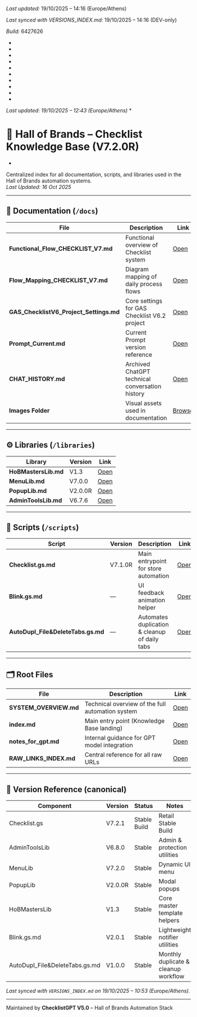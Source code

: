 *Last updated:* 19/10/2025 – 14:16 (Europe/Athens)

*Last synced with VERSIONS_INDEX.md:* 19/10/2025 – 14:16 (DEV-only)

*Build:* 6427626



*



*



*



*



*



*



*

*
*
*
*Last updated: 19/10/2025 – 12:43 (Europe/Athens)*
*

# 🧠 Hall of Brands – Checklist Knowledge Base (V7.2.0R)
*
Centralized index for all documentation, scripts, and libraries used in the Hall of Brands automation systems.  
_Last Updated: 16 Oct 2025_

---

## 📁 Documentation (`/docs`)
| File | Description | Link |
|------|--------------|------|
| **Functional_Flow_CHECKLIST_V7.md** | Functional overview of Checklist system | [Open](https://github.com/2mrowman/hob-kb-archives-72A1/blob/main/docs/Functional_Flow_CHECKLIST_V7.md) |
| **Flow_Mapping_CHECKLIST_V7.md** | Diagram mapping of daily process flows | [Open](https://github.com/2mrowman/hob-kb-archives-72A1/blob/main/docs/Flow_Mapping_CHECKLIST_V7.md) |
| **GAS_ChecklistV6_Project_Settings.md** | Core settings for GAS Checklist V6.2 project | [Open](https://github.com/2mrowman/hob-kb-archives-72A1/blob/main/docs/GAS_ChecklistV6_Project_Settings.md) |
| **Prompt_Current.md** | Current Prompt version reference | [Open](https://github.com/2mrowman/hob-kb-archives-72A1/blob/main/docs/Prompt_Current.md) |
| **CHAT_HISTORY.md** | Archived ChatGPT technical conversation history | [Open](https://github.com/2mrowman/hob-kb-archives-72A1/blob/main/docs/CHAT_HISTORY.md) |
| **Images Folder** | Visual assets used in documentation | [Browse](https://github.com/2mrowman/hob-kb-archives-72A1/tree/main/docs/Images) |

---

## ⚙️ Libraries (`/libraries`)
| Library | Version | Link |
|----------|----------|------|
| **HoBMastersLib.md** | V1.3 | [Open](https://github.com/2mrowman/hob-kb-archives-72A1/blob/main/libraries/HoBMastersLib.md) |
| **MenuLib.md** | V7.0.0 | [Open](https://github.com/2mrowman/hob-kb-archives-72A1/blob/main/libraries/MenuLib.md) |
| **PopupLib.md** | V2.0.0R | [Open](https://github.com/2mrowman/hob-kb-archives-72A1/blob/main/libraries/PopupLib.md) |
| **AdminToolsLib.md** | V6.7.6 | [Open](https://github.com/2mrowman/hob-kb-archives-72A1/blob/main/libraries/AdminToolsLib.md) |

---

## 🧩 Scripts (`/scripts`)
| Script | Version | Description | Link |
|---------|----------|-------------|------|
| **Checklist.gs.md** | V7.1.0R | Main entrypoint for store automation | [Open](https://github.com/2mrowman/hob-kb-archives-72A1/blob/main/scripts/Checklist.gs.md) |
| **Blink.gs.md** | — | UI feedback animation helper | [Open](https://github.com/2mrowman/hob-kb-archives-72A1/blob/main/scripts/Blink.gs.md) |
| **AutoDupl_File&DeleteTabs.gs.md** | — | Automates duplication & cleanup of daily tabs | [Open](https://github.com/2mrowman/hob-kb-archives-72A1/blob/main/scripts/AutoDupl_File&DeleteTabs.gs.md) |

---

## 🗂 Root Files
| File | Description | Link |
|------|--------------|------|
| **SYSTEM_OVERVIEW.md** | Technical overview of the full automation system | [Open](https://github.com/2mrowman/hob-kb-archives-72A1/blob/main/SYSTEM_OVERVIEW.md) |
| **index.md** | Main entry point (Knowledge Base landing) | [Open](https://github.com/2mrowman/hob-kb-archives-72A1/blob/main/index.md) |
| **notes_for_gpt.md** | Internal guidance for GPT model integration | [Open](https://github.com/2mrowman/hob-kb-archives-72A1/blob/main/notes_for_gpt.md) |
| **RAW_LINKS_INDEX.md** | Central reference for all raw URLs | [Open](https://github.com/2mrowman/hob-kb-archives-72A1/blob/main/RAW_LINKS_INDEX.md) |

---

## 🔐 Version Reference (canonical)

| Component                      | Version | Status         | Notes                                 |
|--------------------------------|---------|----------------|----------------------------------------|
| Checklist.gs                   | V7.2.1  | Stable Build   | Retail Stable Build                    |
| AdminToolsLib                  | V6.8.0  | Stable         | Admin & protection utilities           |
| MenuLib                        | V7.2.0  | Stable         | Dynamic UI menu                        |
| PopupLib                       | V2.0.0R | Stable         | Modal popups                           |
| HoBMastersLib                  | V1.3    | Stable         | Core master template helpers           |
| Blink.gs.md                    | V2.0.1  | Stable         | Lightweight notifier utilities         |
| AutoDupl_File&DeleteTabs.gs.md | V1.0.0  | Stable         | Monthly duplicate & cleanup workflow   |

*Last synced with `VERSIONS_INDEX.md` on 19/10/2025 – 10:53 (Europe/Athens).*


---

Maintained by **ChecklistGPT V5.0** – Hall of Brands Automation Stack  
